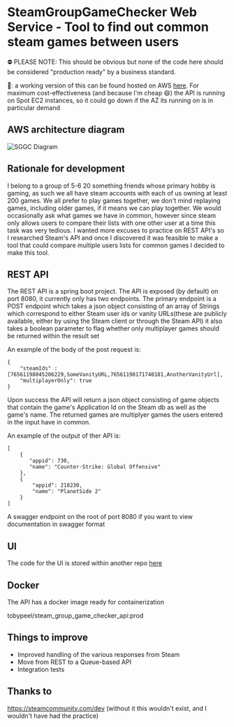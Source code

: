 # SteamGroupGameChecker Web Service - Tool to find out common steam games between users

⛔ PLEASE NOTE: This should be obvious but none of the code here should be considered "production ready" by a business standard.

:wave:: a working version of this can be found hosted on AWS [here](https://www.steamgroupgamechecker.co.uk/). 
For maximum cost-effectiveness (and because I'm cheap :smile:) the API is running on Spot EC2 instances, so it could 
go down if the AZ its running on is in particular demand

## AWS architecture diagram

![SGGC Diagram](https://user-images.githubusercontent.com/35812795/160235199-29a246e0-6da8-4371-b02b-027195adb380.png)

## Rationale for development

I belong to a group of 5-6 20 something friends whose primary hobby is gaming, as such we all have steam accounts with 
each of us owning at least 200 games. We all prefer to play games together, we don't mind replaying games, including 
older games, if it means we can play together. We would occasionally ask what games we have in common, however since 
steam only allows users to compare their lists with one other user at a time this task was very tedious. I wanted more 
excuses to practice on REST API's so I researched Steam's API and once I discovered it was feasible to make a tool 
that could compare multiple users lists for common games I decided to make this tool.

## REST API

The REST API is a spring boot project. The API is exposed (by default) on port 8080, it currently only has two endpoints.
The primary endpoint is a POST endpoint which takes a json object consisting of an array of Strings which correspond to 
either Steam user ids or vanity URLs(these are publicly available, either by using the Steam client or through the Steam API) 
it also takes a boolean parameter to flag whether only multiplayer games should be returned within the result set

An example of the body of the post request is:
```
{
	"steamIds" : [76561198045206229,SomeVanityURL,76561198171740181,AnotherVanityUrl],
	"multiplayerOnly": true
}
```

Upon success the API will return a json object consisting of game objects that contain the game's Application Id on 
the Steam db as well as the game's name. The returned games are multiplyer games the users entered in the input 
have in common.

An example of the output of ther API is:
```
[
    {
       "appid": 730,
       "name": "Counter-Strike: Global Offensive"
    },
    {
        "appid": 218230,
        "name": "PlanetSide 2"
    }
]
```

A swagger endpoint on the root of port 8080 if you want to view documentation in swagger format

## UI

The code for the UI is stored within another repo [here](https://github.com/Toby70b/SGGC_UI)

## Docker

The API has a docker image ready for containerization

tobypeel/steam_group_game_checker_api:prod

## Things to improve
* Improved handling of the various responses from Steam
* Move from REST to a Queue-based API
* Integration tests


## Thanks to
https://steamcommunity.com/dev (without it this wouldn't exist, and I wouldn't have had the practice) 
